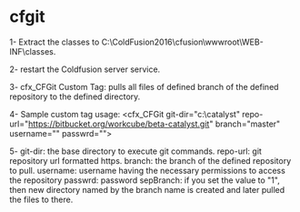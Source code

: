 # cfgit
1- Extract the classes to C:\ColdFusion2016\cfusion\wwwroot\WEB-INF\classes.

2- restart the Coldfusion server service.

3- cfx_CFGit Custom Tag: pulls all files of defined branch of the defined repository to the defined directory.

4- Sample custom tag usage:
<cfx_CFGit git-dir="c:\catalyst\" 
		  repo-url="https://bitbucket.org/workcube/beta-catalyst.git" 
      branch="master" 
		  username="<repository username>"
		  passwrd="<repository password>">

5- git-dir: the base directory to execute git commands.
    repo-url: git repository url formatted https.
    branch: the branch of the defined repository to pull.
    username: username having the necessary permissions to access the repository
    passwrd: password
    sepBranch: if you set the value to "1", then new directory named by the branch name is created and later pulled the files to there.
